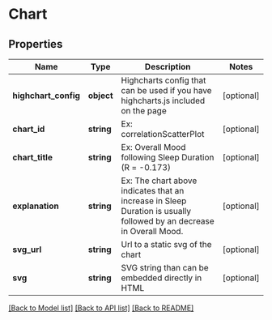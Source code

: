 # Chart

## Properties
Name | Type | Description | Notes
------------ | ------------- | ------------- | -------------
**highchart_config** | **object** | Highcharts config that can be used if you have highcharts.js included on the page | [optional] 
**chart_id** | **string** | Ex: correlationScatterPlot | [optional] 
**chart_title** | **string** | Ex: Overall Mood following Sleep Duration (R &#x3D; -0.173) | [optional] 
**explanation** | **string** | Ex: The chart above indicates that an increase in Sleep Duration is usually followed by an decrease in Overall Mood. | [optional] 
**svg_url** | **string** | Url to a static svg of the chart | [optional] 
**svg** | **string** | SVG string than can be embedded directly in HTML | [optional] 

[[Back to Model list]](../README.md#documentation-for-models) [[Back to API list]](../README.md#documentation-for-api-endpoints) [[Back to README]](../README.md)


